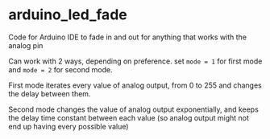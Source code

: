 # arduino_led_fade
Code for Arduino IDE to fade in and out for anything that works with the analog pin

Can work with 2 ways, depending on preference. set `mode = 1` for first mode and `mode = 2` for second mode.

First mode iterates every value of analog output, from 0 to 255 and changes the delay between them.

Second mode changes the value of analog output exponentially, and keeps the delay time constant between each value (so analog output might not end up having every possible value)
